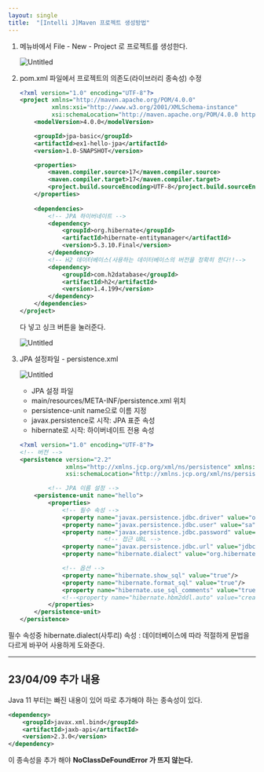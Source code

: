 ```yaml
---
layout: single
title:  "[Intelli J]Maven 프로젝트 생성방법"
---
```


1. 메뉴바에서 File - New - Project 로 프로젝트를 생성한다.
    
    ![Untitled](https://wakeful-fang-580.notion.site/image/https%3A%2F%2Fs3-us-west-2.amazonaws.com%2Fsecure.notion-static.com%2F668e304c-3b76-495b-95fe-5408e9d47f4a%2FUntitled.png?id=43b85a47-71e8-45fa-bfae-7703b2a715ee&table=block&spaceId=0a3516d8-1359-4f15-96f8-67198b036621&width=1060&userId=&cache=v2)
    
    
2. pom.xml 파일에서 프로젝트의 의존도(라이브러리 종속성) 수정
    
    ```xml
    <?xml version="1.0" encoding="UTF-8"?>
    <project xmlns="http://maven.apache.org/POM/4.0.0"
             xmlns:xsi="http://www.w3.org/2001/XMLSchema-instance"
             xsi:schemaLocation="http://maven.apache.org/POM/4.0.0 http://maven.apache.org/xsd/maven-4.0.0.xsd">
        <modelVersion>4.0.0</modelVersion>
    
        <groupId>jpa-basic</groupId>
        <artifactId>ex1-hello-jpa</artifactId>
        <version>1.0-SNAPSHOT</version>
    
        <properties>
            <maven.compiler.source>17</maven.compiler.source>
            <maven.compiler.target>17</maven.compiler.target>
            <project.build.sourceEncoding>UTF-8</project.build.sourceEncoding>
        </properties>
        
        <dependencies>
            <!-- JPA 하이버네이트 -->
            <dependency>
                <groupId>org.hibernate</groupId>
                <artifactId>hibernate-entitymanager</artifactId>
                <version>5.3.10.Final</version>
            </dependency>
            <!-- H2 데이터베이스(사용하는 데이터베이스의 버전을 정확히 한다!!-->
            <dependency>
                <groupId>com.h2database</groupId>
                <artifactId>h2</artifactId>
                <version>1.4.199</version>
            </dependency>
        </dependencies>
    </project>
    ```
    
    다 넣고 싱크 버튼을 눌러준다.
    
    ![Untitled](https://wakeful-fang-580.notion.site/image/https%3A%2F%2Fs3-us-west-2.amazonaws.com%2Fsecure.notion-static.com%2Fdcdeb9ff-e5fd-4dab-b5f0-c8b00d352602%2FUntitled.png?id=6f62c9ba-5d32-451d-83b5-e6dc3bd668b2&table=block&spaceId=0a3516d8-1359-4f15-96f8-67198b036621&width=670&userId=&cache=v2)
    
3. JPA 설정파일 - persistence.xml
    
    ![Untitled](https://wakeful-fang-580.notion.site/image/https%3A%2F%2Fs3-us-west-2.amazonaws.com%2Fsecure.notion-static.com%2F8bc92523-eef8-4782-bc9d-b62c361bd415%2FUntitled.png?id=1e6eba94-5621-4f14-b335-5925a079ff9b&table=block&spaceId=0a3516d8-1359-4f15-96f8-67198b036621&width=580&userId=&cache=v2)
    
    - JPA 설정 파일
    - main/resources/META-INF/persistence.xml 위치
    - persistence-unit name으로 이름 지정
    - javax.persistence로 시작: JPA 표준 속성
    - hibernate로 시작: 하이버네이트 전용 속성
    
    ```xml
    <?xml version="1.0" encoding="UTF-8"?>
    <!-- 버전 -->
    <persistence version="2.2"
                 xmlns="http://xmlns.jcp.org/xml/ns/persistence" xmlns:xsi="http://www.w3.org/2001/XMLSchema-instance"
                 xsi:schemaLocation="http://xmlns.jcp.org/xml/ns/persistence http://xmlns.jcp.org/xml/ns/persistence/persistence_2_2.xsd">
    
    		<!-- JPA 이름 설정 -->
        <persistence-unit name="hello">
            <properties>
                <!-- 필수 속성 -->
                <property name="javax.persistence.jdbc.driver" value="org.h2.Driver"/>
                <property name="javax.persistence.jdbc.user" value="sa"/>
                <property name="javax.persistence.jdbc.password" value=""/>
    						<!-- 접근 URL -->
                <property name="javax.persistence.jdbc.url" value="jdbc:h2:tcp://localhost/~/test"/>
                <property name="hibernate.dialect" value="org.hibernate.dialect.H2Dialect"/>
    
                <!-- 옵션 -->
                <property name="hibernate.show_sql" value="true"/>
                <property name="hibernate.format_sql" value="true"/>
                <property name="hibernate.use_sql_comments" value="true"/>
                <!--<property name="hibernate.hbm2ddl.auto" value="create" />-->
            </properties>
        </persistence-unit>
    </persistence>
    ```
    
필수 속성중 hibernate.dialect(사투리) 속성 : 데이터베이스에 따라 적절하게 문법을 다르게 바꾸어 사용하게 도와준다.

---

## 23/04/09 추가 내용

Java 11 부터는 빠진 내용이 있어 따로 추가해야 하는 종속성이 있다.

```xml
<dependency>
    <groupId>javax.xml.bind</groupId>
    <artifactId>jaxb-api</artifactId>
    <version>2.3.0</version>
</dependency>
```

이 종속성을 추가 해야 **NoClassDeFoundError 가 뜨지 않는다.**